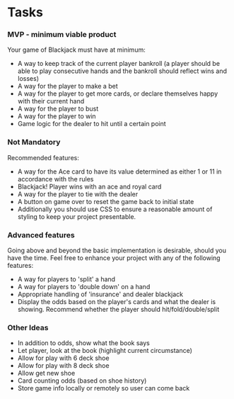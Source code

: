 # Tasks

### MVP - minimum viable product

Your game of Blackjack must have at minimum:
- A way to keep track of the current player bankroll (a player should be able to play consecutive hands and the bankroll should reflect wins and losses)
- A way for the player to make a bet
- A way for the player to get more cards, or declare themselves happy with their current hand
- A way for the player to bust
- A way for the player to win
- Game logic for the dealer to hit until a certain point

### Not Mandatory
Recommended features:

- A way for the Ace card to have its value determined as either 1 or 11 in accordance with the rules
- Blackjack! Player wins with an ace and royal card
- A way for the player to tie with the dealer
- A button on game over to reset the game back to initial state
- Additionally you should use CSS to ensure a reasonable amount of styling to keep your project presentable.

### Advanced features

Going above and beyond the basic implementation is desirable, should you have the time. Feel free to enhance your project with any of the following features:

- A way for players to 'split' a hand
- A way for players to 'double down' on a hand
- Appropriate handling of 'insurance' and dealer blackjack
- Display the odds based on the player's cards and what the dealer is showing. Recommend whether the player should hit/fold/double/split

### Other Ideas

- In addition to odds, show what the book says
- Let player, look at the book (highlight current circumstance)
- Allow for play with 6 deck shoe
- Allow for play with 8 deck shoe
- Allow get new shoe
- Card counting odds (based on shoe history)
- Store game info locally or remotely so user can come back
